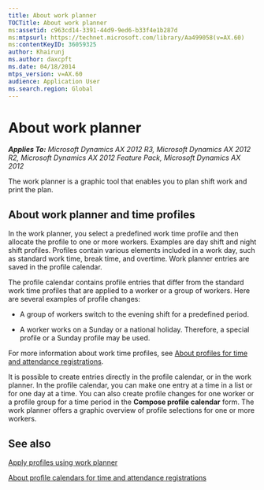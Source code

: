 ```yaml
---
title: About work planner
TOCTitle: About work planner
ms:assetid: c963cd14-3391-44d9-9ed6-b33f4e1b287d
ms:mtpsurl: https://technet.microsoft.com/library/Aa499058(v=AX.60)
ms:contentKeyID: 36059325
author: Khairunj
ms.author: daxcpft
ms.date: 04/18/2014
mtps_version: v=AX.60
audience: Application User
ms.search.region: Global
---
```


# About work planner 


_**Applies To:** Microsoft Dynamics AX 2012 R3, Microsoft Dynamics AX 2012 R2, Microsoft Dynamics AX 2012 Feature Pack, Microsoft Dynamics AX 2012_

The work planner is a graphic tool that enables you to plan shift work and print the plan.

## About work planner and time profiles

In the work planner, you select a predefined work time profile and then allocate the profile to one or more workers. Examples are day shift and night shift profiles. Profiles contain various elements included in a work day, such as standard work time, break time, and overtime. Work planner entries are saved in the profile calendar.

The profile calendar contains profile entries that differ from the standard work time profiles that are applied to a worker or a group of workers. Here are several examples of profile changes:

  - A group of workers switch to the evening shift for a predefined period.

  - A worker works on a Sunday or a national holiday. Therefore, a special profile or a Sunday profile may be used.

For more information about work time profiles, see [About profiles for time and attendance registrations](about-profiles-for-time-and-attendance-registrations.md).

It is possible to create entries directly in the profile calendar, or in the work planner. In the profile calendar, you can make one entry at a time in a list or for one day at a time. You can also create profile changes for one worker or a profile group for a time period in the **Compose profile calendar** form. The work planner offers a graphic overview of profile selections for one or more workers.

## See also

[Apply profiles using work planner](apply-profiles-using-work-planner.md)

[About profile calendars for time and attendance registrations](about-profile-calendars-for-time-and-attendance-registrations.md)

  


